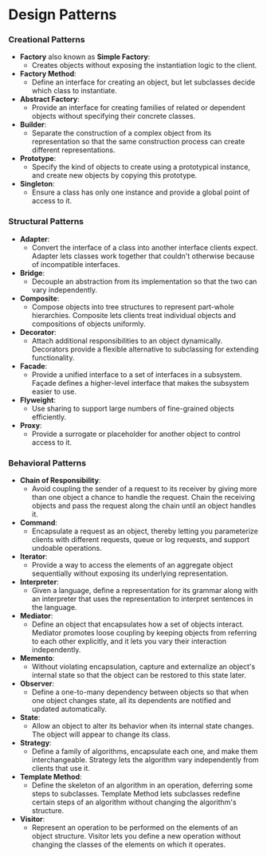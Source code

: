 # Design Patterns

### Creational Patterns

- __Factory__ also known as __Simple Factory__:
  - Creates objects without exposing the instantiation logic to the client.
- __Factory Method__:
  - Define an interface for creating an object, but let subclasses decide which class to instantiate.
- __Abstract Factory__:
  - Provide an interface for creating families of related or dependent objects without specifying their concrete classes.
- __Builder__:
  - Separate the construction of a complex object from its representation so that the same construction process can create different representations.
- __Prototype__:
  - Specify the kind of objects to create using a prototypical instance, and create new objects by copying this prototype.
- __Singleton__:
  - Ensure a class has only one instance and provide a global point of access to it.

### Structural Patterns

- __Adapter__:
  - Convert the interface of a class into another interface clients expect. Adapter lets classes work together that couldn't otherwise because of incompatible interfaces.
- __Bridge__:
  - Decouple an abstraction from its implementation so that the two can vary independently.
- __Composite__:
  - Compose objects into tree structures to represent part-whole hierarchies. Composite lets clients treat individual objects and compositions of objects uniformly.
- __Decorator__:
  -  Attach additional responsibilities to an object dynamically. Decorators provide a flexible alternative to subclassing for extending functionality. 
- __Facade__:
  -  Provide a unified interface to a set of interfaces in a subsystem. Façade defines a higher-level interface that makes the subsystem easier to use.
- __Flyweight__:
  - Use sharing to support large numbers of fine-grained objects efficiently. 
- __Proxy__:
  - Provide a surrogate or placeholder for another object to control access to it.

### Behavioral Patterns

- __Chain of Responsibility__:
  - Avoid coupling the sender of a request to its receiver by giving more than one object a chance to handle the request. Chain the receiving objects and pass the request along the chain until an object handles it.
- __Command__:
  - Encapsulate a request as an object, thereby letting you parameterize clients with different requests, queue or log requests, and support undoable operations.
- __Iterator__:
  - Provide a way to access the elements of an aggregate object sequentially without exposing its underlying representation.
- __Interpreter__:
  - Given a language, define a representation for its grammar along with an interpreter that uses the representation to interpret sentences in the language.
- __Mediator__:
  - Define an object that encapsulates how a set of objects interact. Mediator promotes loose coupling by keeping objects from referring to each other explicitly, and it lets you vary their interaction independently.
- __Memento__:
  - Without violating encapsulation, capture and externalize an object's internal state so that the object can be restored to this state later.
- __Observer__:
  - Define a one-to-many dependency between objects so that when one object changes state, all its dependents are notified and updated automatically.   
- __State__:
  - Allow an object to alter its behavior when its internal state changes. The object will appear to change its class.
- __Strategy__:
  - Define a family of algorithms, encapsulate each one, and make them interchangeable. Strategy lets the algorithm vary independently from clients that use it.
- __Template Method__:
  - Define the skeleton of an algorithm in an operation, deferring some steps to subclasses. Template Method lets subclasses redefine certain steps of an algorithm without changing the algorithm's structure.
- __Visitor__:
  - Represent an operation to be performed on the elements of an object structure. Visitor lets you define a new operation without changing the classes of the elements on which it operates. 
